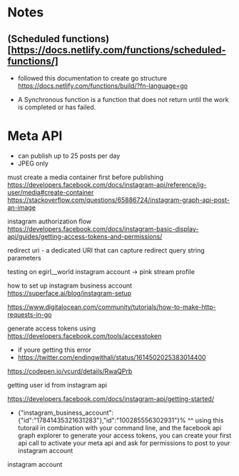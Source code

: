 # Notes

(Scheduled functions) [https://docs.netlify.com/functions/scheduled-functions/]
- 


- followed this documentation to create go structure https://docs.netlify.com/functions/build/?fn-language=go


- A Synchronous function is a function that does not return until the work is completed or has failed. 

# Meta API

- can publish up to 25 posts per day
- JPEG only 


must create a media container first before publishing 
https://developers.facebook.com/docs/instagram-api/reference/ig-user/media#create-container
https://stackoverflow.com/questions/65886724/instagram-graph-api-post-an-image

instagram authorization flow 
https://developers.facebook.com/docs/instagram-basic-display-api/guides/getting-access-tokens-and-permissions/


redirect uri -  a dedicated URI that can capture redirect query string parameters

testing on egirl__world instagram account -> pink stream profile 


how to set up instagram business account 
https://superface.ai/blog/instagram-setup



https://www.digitalocean.com/community/tutorials/how-to-make-http-requests-in-go


generate access tokens using https://developers.facebook.com/tools/accesstoken
- if youre getting this error 
- https://twitter.com/endingwithali/status/1614502025383014400




https://codepen.io/vcurd/details/RwaQPrb



getting user id from instagram api

https://developers.facebook.com/docs/instagram-api/getting-started/
- {"instagram_business_account":{"id":"17841435321631283"},"id":"100285556302931"}%
^^ using this tutorail in combination with your command line, and the facebook api graph explorer to generate your access tokens, you can create your first api call to activate your meta api and ask for permissions to post to your instagram account


instagram account 